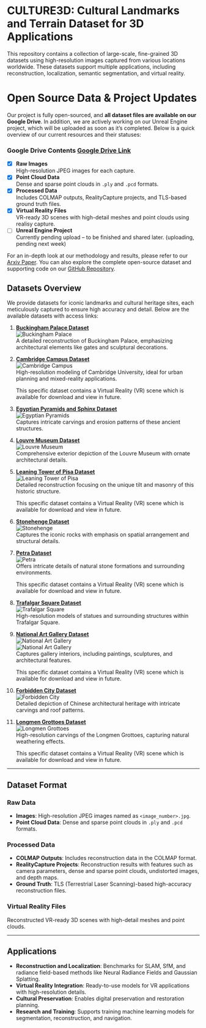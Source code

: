 # CULTURE3D: Cultural Landmarks and Terrain Dataset for 3D Applications

This repository contains a collection of large-scale, fine-grained 3D datasets using high-resolution images captured from various locations worldwide. These datasets support multiple applications, including reconstruction, localization, semantic segmentation, and virtual reality.

# Open Source Data & Project Updates

Our project is fully open-sourced, and **all dataset files are available on our Google Drive**. In addition, we are actively working on our Unreal Engine project, which will be uploaded as soon as it’s completed. Below is a quick overview of our current resources and their statuses:

### Google Drive Contents [Google Drive Link](https://drive.google.com/drive/folders/1LaxcwUI1R1trs6lmHGU_3odBo6B8xiob?usp=sharing)
- [x] **Raw Images**  
  High-resolution JPEG images for each capture.
- [x] **Point Cloud Data**  
  Dense and sparse point clouds in `.ply` and `.pcd` formats.
- [x] **Processed Data**  
  Includes COLMAP outputs, RealityCapture projects, and TLS-based ground truth files.
- [x] **Virtual Reality Files**  
  VR-ready 3D scenes with high-detail meshes and point clouds using realisy capture.
- [ ] **Unreal Engine Project**  
  Currently pending upload – to be finished and shared later. (uploading, pending next week)

For an in-depth look at our methodology and results, please refer to our [Arxiv Paper](https://arxiv.org/abs/XXXX.XXXXX). You can also explore the complete open-source dataset and supporting code on our [GitHub Repository](https://github.com/OpenInterX/CULTURE3D).



## Datasets Overview

We provide datasets for iconic landmarks and cultural heritage sites, each meticulously captured to ensure high accuracy and detail. Below are the available datasets with access links:

1. **[Buckingham Palace Dataset](https://skfb.ly/ptsFD)**  
   ![Buckingham Palace](images/Buckingham.png)  
   A detailed reconstruction of Buckingham Palace, emphasizing architectural elements like gates and sculptural decorations.

2. **[Cambridge Campus Dataset](https://skfb.ly/ptsFK)**  
   ![Cambridge Campus](images/one_page.png)  
   High-resolution modeling of Cambridge University, ideal for urban planning and mixed-reality applications.

   This specific dataset contains a Virtual Reality (VR) scene which is available for download and view in future.

3. **[Egyptian Pyramids and Sphinx Dataset](https://skfb.ly/ptsFL)**  
   ![Egyptian Pyramids](images/pyramid.png)  
   Captures intricate carvings and erosion patterns of these ancient structures.

4. **[Louvre Museum Dataset](https://skfb.ly/ptsFM)**  
   ![Louvre Museum](images/louvre.png)  
   Comprehensive exterior depiction of the Louvre Museum with ornate architectural details.

5. **[Leaning Tower of Pisa Dataset](https://skfb.ly/ptsFN)**  
   ![Leaning Tower of Pisa](images/Italy.png)  
   Detailed reconstruction focusing on the unique tilt and masonry of this historic structure.

   This specific dataset contains a Virtual Reality (VR) scene which is available for download and view in future.

6. **[Stonehenge Dataset](https://skfb.ly/ptsFP)**  
   ![Stonehenge](images/stonehenge.png)  
   Captures the iconic rocks with emphasis on spatial arrangement and structural details.

7. **[Petra Dataset](https://skfb.ly/pt9ro)**  
   ![Petra](images/petra.png)  
   Offers intricate details of natural stone formations and surrounding environments.

   This specific dataset contains a Virtual Reality (VR) scene which is available for download and view in future.

8. **[Trafalgar Square Dataset](https://skfb.ly/pt9rF)**  
   ![Trafalgar Square](images/trafalgar.png)  
   High-resolution models of statues and surrounding structures within Trafalgar Square.

9. **[National Art Gallery Dataset](https://skfb.ly/pt9sF)**  
   ![National Art Gallery](images/gallery2.png)  
   ![National Art Gallery](images/gallery3.png)  
   Captures gallery interiors, including paintings, sculptures, and architectural features.

   This specific dataset contains a Virtual Reality (VR) scene which is available for download and view in future.

10. **[Forbidden City Dataset](https://skfb.ly/pt9sR)**  
    ![Forbidden City](images/gugong.png)  
    Detailed depiction of Chinese architectural heritage with intricate carvings and roof patterns.

11. **[Longmen Grottoes Dataset](https://skfb.ly/pt9tr)**  
    ![Longmen Grottoes](images/longmen_all.png)  
    High-resolution carvings of the Longmen Grottoes, capturing natural weathering effects.

    This specific dataset contains a Virtual Reality (VR) scene which is available for download and view in future.

---

## Dataset Format

### Raw Data
- **Images**: High-resolution JPEG images named as `<image_number>.jpg`.
- **Point Cloud Data**: Dense and sparse point clouds in `.ply` and `.pcd` formats.

### Processed Data
- **COLMAP Outputs**: Includes reconstruction data in the COLMAP format.
- **RealityCapture Projects**: Reconstruction results with features such as camera parameters, dense and sparse point clouds, undistorted images, and depth maps.
- **Ground Truth**: TLS (Terrestrial Laser Scanning)-based high-accuracy reconstruction files.

### Virtual Reality Files
Reconstructed VR-ready 3D scenes with high-detail meshes and point clouds.

---

## Applications
- **Reconstruction and Localization**: Benchmarks for SLAM, SfM, and radiance field-based methods like Neural Radiance Fields and Gaussian Splatting.
- **Virtual Reality Integration**: Ready-to-use models for VR applications with high-resolution details.
- **Cultural Preservation**: Enables digital preservation and restoration planning.
- **Research and Training**: Supports training machine learning models for segmentation, reconstruction, and navigation.
